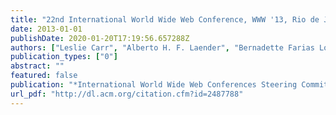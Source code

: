 ```yaml
---
title: "22nd International World Wide Web Conference, WWW '13, Rio de Janeiro, Brazil, May 13-17, 2013, Companion Volume"
date: 2013-01-01
publishDate: 2020-01-20T17:19:56.657288Z
authors: ["Leslie Carr", "Alberto H. F. Laender", "Bernadette Farias Lóscio", "Irwin King", "Marcus Fontoura", "Denny Vrandecic", "Lora Aroyo", "Jos'e Palazzo M. de Oliveira", "Fernanda Lima", "Erik Wilde"]
publication_types: ["0"]
abstract: ""
featured: false
publication: "*International World Wide Web Conferences Steering Committee / ACM*"
url_pdf: "http://dl.acm.org/citation.cfm?id=2487788"
---
```


